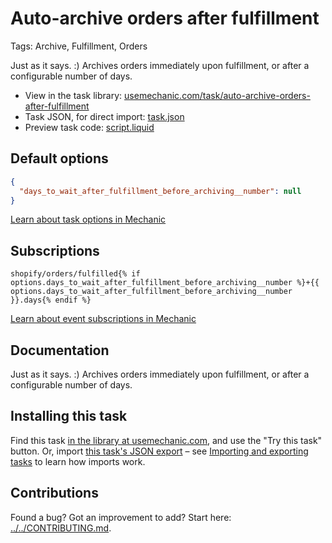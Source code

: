 # Auto-archive orders after fulfillment

Tags: Archive, Fulfillment, Orders

Just as it says. :) Archives orders immediately upon fulfillment, or after a configurable number of days.

* View in the task library: [usemechanic.com/task/auto-archive-orders-after-fulfillment](https://usemechanic.com/task/auto-archive-orders-after-fulfillment)
* Task JSON, for direct import: [task.json](../../tasks/auto-archive-orders-after-fulfillment.json)
* Preview task code: [script.liquid](./script.liquid)

## Default options

```json
{
  "days_to_wait_after_fulfillment_before_archiving__number": null
}
```

[Learn about task options in Mechanic](https://docs.usemechanic.com/article/471-task-options)

## Subscriptions

```liquid
shopify/orders/fulfilled{% if options.days_to_wait_after_fulfillment_before_archiving__number %}+{{ options.days_to_wait_after_fulfillment_before_archiving__number }}.days{% endif %}
```

[Learn about event subscriptions in Mechanic](https://docs.usemechanic.com/article/408-subscriptions)

## Documentation

Just as it says. :) Archives orders immediately upon fulfillment, or after a configurable number of days.

## Installing this task

Find this task [in the library at usemechanic.com](https://usemechanic.com/task/auto-archive-orders-after-fulfillment), and use the "Try this task" button. Or, import [this task's JSON export](../../tasks/auto-archive-orders-after-fulfillment.json) – see [Importing and exporting tasks](https://docs.usemechanic.com/article/505-importing-and-exporting-tasks) to learn how imports work.

## Contributions

Found a bug? Got an improvement to add? Start here: [../../CONTRIBUTING.md](../../CONTRIBUTING.md).
